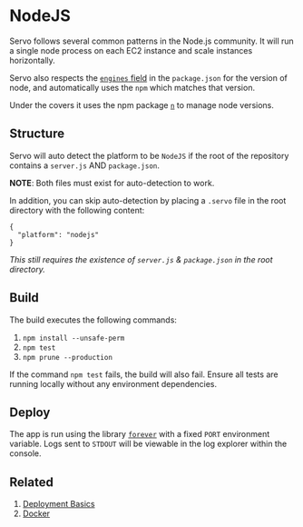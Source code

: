 # NodeJS
Servo follows several common patterns in the Node.js community. It will run a single node process on each EC2 instance and scale instances horizontally.

Servo also respects the [`engines` field](https://docs.npmjs.com/files/package.json#engines) in the `package.json` for the version of node, and automatically uses the `npm` which matches that version.

Under the covers it uses the npm package [`n`](https://github.com/tj/n) to manage node versions.

## Structure
Servo will auto detect the platform to be `NodeJS` if the root of the repository contains a `server.js` AND `package.json`.

**NOTE**: Both files must exist for auto-detection to work.

In addition, you can skip auto-detection by placing a `.servo` file in the root directory with the following content:
```
{
  "platform": "nodejs"
}
```
*This still requires the existence of `server.js` & `package.json` in the root directory.*

## Build
The build executes the following commands:

1. `npm install --unsafe-perm`
2. `npm test`
3. `npm prune --production`

If the command `npm test` fails, the build will also fail. Ensure all tests are running locally without any environment dependencies.

## Deploy
The app is run using the library [`forever`](https://www.npmjs.com/package/forever) with a fixed `PORT` environment variable. Logs sent to `STDOUT` will be viewable in the log explorer within the console.


## Related
1. [Deployment Basics](Deploy.md)
2. [Docker](Docker.md)
